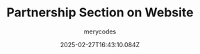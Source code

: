 ---
title: "Partnership Section on Website"
author: "merycodes"
date: "2025-02-27T16:43:10.084Z"
draft: false
type: "post"
layout: "single"
categories: [""]
tags: [""]
source: "X"
source_link: "https://x.com/merycodes/status/1892603759538176043"
media: "/uploads/x.com_GkPhFKrXkAEe-Ro.jpg"
media_type: "image"

social:
  commentary: ""
  scheduledFor: null
  status: "draft"
---